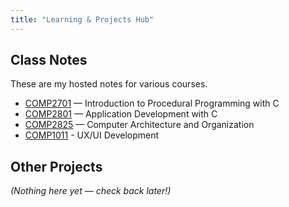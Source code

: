 ```yaml
---
title: "Learning & Projects Hub"
---
```


## Class Notes
These are my hosted notes for various courses.

- [COMP2701](https://gdoyle87.github.io/COMP2701/) — Introduction to Procedural Programming with C
- [COMP2801](https://gdoyle87.github.io/COMP2801/) — Application Development with C
- [COMP2825](https://gdoyle87.github.io/COMP2825/) — Computer Architecture and Organization
- [COMP1011](https://gdoyle87.github.io/COMP1011/) - UX/UI Development


## Other Projects
*(Nothing here yet — check back later!)*
